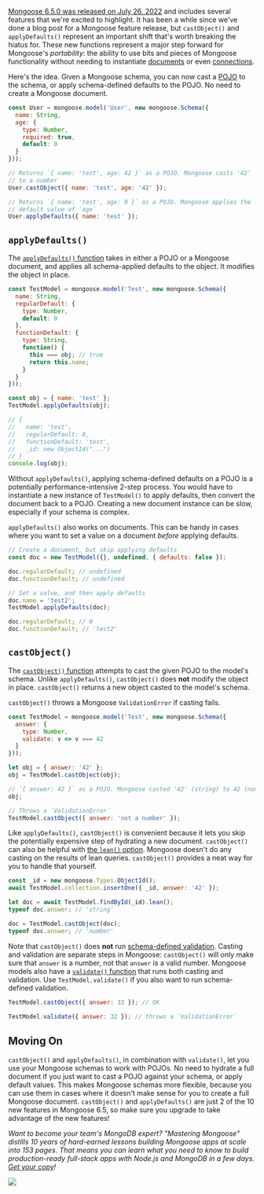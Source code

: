 [Mongoose 6.5.0 was released on July 26, 2022](https://github.com/Automattic/mongoose/releases/tag/6.5.0) and includes several features that we're excited to highlight.
It has been a while since we've done a blog post for a Mongoose feature release, but `castObject()` and `applyDefaults()` represent an important shift that's worth breaking the hiatus for.
These new functions represent a major step forward for Mongoose's _portability_: the ability to use bits and pieces of Mongoose functionality without needing to instantiate [documents](https://mongoosejs.com/docs/documents.html) or even [connections](https://mongoosejs.com/docs/connections.html).

Here's the idea.
Given a Mongoose schema, you can now cast a [POJO](https://masteringjs.io/tutorials/fundamentals/pojo) to the schema, or apply schema-defined defaults to the POJO.
No need to create a Mongoose document.

```javascript
const User = mongoose.model('User', new mongoose.Schema({
  name: String,
  age: {
    type: Number,
    required: true,
    default: 0
  }
}));

// Returns `{ name: 'test', age: 42 }` as a POJO. Mongoose casts '42'
// to a number
User.castObject({ name: 'test', age: '42' });

// Returns `{ name: 'test', age: 0 }` as a POJO. Mongoose applies the
// default value of `age`
User.applyDefaults({ name: 'test' });
```

`applyDefaults()`
-----------------

The [`applyDefaults()` function](https://mongoosejs.com/docs/api/model.html#model_Model-applyDefaults) takes in either a POJO or a Mongoose document, and applies all schema-applied defaults to the object.
It modifies the object in place.

```javascript
const TestModel = mongoose.model('Test', new mongoose.Schema({
  name: String,
  regularDefault: {
    type: Number,
    default: 0
  },
  functionDefault: {
    type: String,
    function() {
      this === obj; // true
      return this.name;
    }
  }
}));

const obj = { name: 'test' };
TestModel.applyDefaults(obj);

// {
//   name: 'test',
//   regularDefault: 0,
//   functionDefault: 'test',
//   _id: new ObjectId("...")
// }
console.log(obj);
```

Without `applyDefaults()`, applying schema-defined defaults on a POJO is a potentially performance-intensive 2-step process.
You would have to instantiate a new instance of `TestModel()` to apply defaults, then convert the document back to a POJO.
Creating a new document instance can be slow, especially if your schema is complex.

`applyDefaults()` also works on documents.
This can be handy in cases where you want to set a value on a document _before_ applying defaults.

```javascript
// Create a document, but skip applying defaults
const doc = new TestModel({}, undefined, { defaults: false });

doc.regularDefault; // undefined
doc.functionDefault; // undefined

// Set a value, and then apply defaults
doc.name = 'test2';
TestModel.applyDefaults(doc);

doc.regularDefault; // 0
doc.functionDefault; // 'test2'
```

`castObject()`
--------------

The [`castObject()` function](https://mongoosejs.com/docs/api/model.html#model_Model-castObject) attempts to cast the given POJO to the model's schema.
Unlike `applyDefaults()`, `castObject()` does **not** modify the object in place.
`castObject()` returns a new object casted to the model's schema.

`castObject()` throws a Mongoose `ValidationError` if casting fails.

```javascript
const TestModel = mongoose.model('Test', new mongoose.Schema({
  answer: {
    type: Number,
    validate: v => v === 42
  }
}));

let obj = { answer: '42' };
obj = TestModel.castObject(obj);

// `{ answer: 42 }` as a POJO. Mongoose casted '42' (string) to 42 (number)
obj;

// Throws a `ValidationError`
TestModel.castObject({ answer: 'not a number' });
```

Like `applyDefaults()`, `castObject()` is convenient because it lets you skip the potentially expensive step of hydrating a new document.
`castObject()` can also be helpful with [the `lean()` option](https://mongoosejs.com/docs/tutorials/lean.html).
Mongoose doesn't do any casting on the results of lean queries.
`castObject()` provides a neat way for you to handle that yourself.

```javascript
const _id = new mongoose.Types.ObjectId();
await TestModel.collection.insertOne({ _id, answer: '42' });

let doc = await TestModel.findById(_id).lean();
typeof doc.answer; // 'string'

doc = TestModel.castObject(doc);
typeof doc.answer; // 'number'
```

Note that `castObject()` does **not** run [schema-defined validation](https://mongoosejs.com/docs/validation.html).
Casting and validation are separate steps in Mongoose: `castObject()` will only make sure that `answer` is a number, not that `answer` is a valid number.
Mongoose models also have a [`validate()` function](https://mongoosejs.com/docs/api/model.html#model_Model-validate) that runs both casting and validation.
Use `TestModel.validate()` if you also want to run schema-defined validation.

```javascript
TestModel.castObject({ answer: 32 }); // OK

TestModel.validate({ answer: 32 }); // throws a `ValidationError`
```

Moving On
---------

`castObject()` and `applyDefaults()`, in combination with `validate()`, let you use your Mongoose schemas to work with POJOs.
No need to hydrate a full document if you just want to cast a POJO against your schema, or apply default values.
This makes Mongoose schemas more flexible, because you can use them in cases where it doesn't make sense for you to create a full Mongoose document.
`castObject()` and `applyDefaults()` are just 2 of the 10 new features in Mongoose 6.5, so make sure you upgrade to take advantage of the new features!

_Want to become your team's MongoDB expert? "Mastering Mongoose" distills 10 years of hard-earned lessons building Mongoose apps at scale into 153 pages. That means you can learn what you need to know to build production-ready full-stack apps with Node.js and MongoDB in a few days. <a href="https://masteringjs.io/ebooks/mastering-mongoose">Get your copy</a>!_

<a href="https://masteringjs.io/ebooks/mastering-mongoose" class="async-await-banner">
  <img src="https://masteringjs.io/ebooks/mastering-mongoose-horizontal.png">
</a>